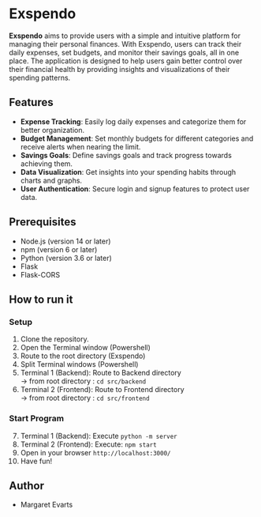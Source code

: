 # Exspendo

**Exspendo** aims to provide users with a simple and intuitive platform for managing their personal finances. With Exspendo, users can track their daily expenses, set budgets, and monitor their savings goals, all in one place. The application is designed to help users gain better control over their financial health by providing insights and visualizations of their spending patterns.

## Features

- **Expense Tracking**: Easily log daily expenses and categorize them for better organization.
- **Budget Management**: Set monthly budgets for different categories and receive alerts when nearing the limit.
- **Savings Goals**: Define savings goals and track progress towards achieving them.
- **Data Visualization**: Get insights into your spending habits through charts and graphs.
- **User Authentication**: Secure login and signup features to protect user data.

## Prerequisites

- Node.js (version 14 or later)
- npm (version 6 or later)
- Python (version 3.6 or later)
- Flask
- Flask-CORS

## How to run it

### Setup

1. Clone the repository.
2. Open the Terminal window (Powershell)
3. Route to the root directory (Exspendo)
4. Split Terminal windows (Powershell)
5. Terminal 1 (Backend): Route to Backend directory <br>
    -> from root directory : `cd src/backend`
6. Terminal 2 (Frontend): Route to Frontend directory <br>
    -> from root directory : `cd src/frontend`

### Start Program

7. Terminal 1 (Backend): Execute `python -m server`
8. Terminal 2 (Frontend): Execute: `npm start`
9. Open in your browser `http://localhost:3000/`
10. Have fun! 

## Author

- Margaret Evarts

